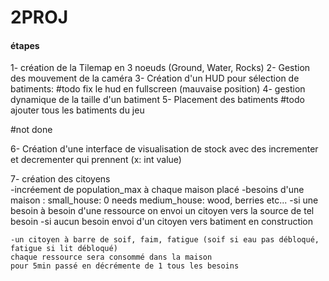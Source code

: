 # 2PROJ

#### étapes

1- création de la Tilemap en 3 noeuds (Ground, Water, Rocks)
2- Gestion des mouvement de la caméra
3- Création d'un HUD pour sélection de batiments:
    #todo fix le hud en fullscreen (mauvaise position)
4- gestion dynamique de la taille d'un batiment
5- Placement des batiments
    #todo ajouter tous les batiments du jeu


#not done

6- Création d'une interface de visualisation de stock avec des incrementer et decrementer qui prennent (x: int value)
    
7- création des citoyens    
    -incréement de population_max à chaque maison placé
    -besoins d'une maison : 
        small_house: 0 needs
        medium_house: wood, berries
        etc...
    -si une besoin à besoin d'une ressource on envoi un citoyen vers la source de tel besoin
    -si aucun besoin envoi d'un citoyen vers batiment en construction

    -un citoyen à barre de soif, faim, fatigue (soif si eau pas débloqué, fatigue si lit débloqué)
    chaque ressource sera consommé dans la maison
    pour 5min passé en décrémente de 1 tous les besoins


